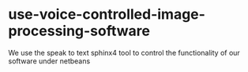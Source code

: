 # use-voice-controlled-image-processing-software
 We use the speak to text sphinx4 tool to control the functionality of our software under netbeans
